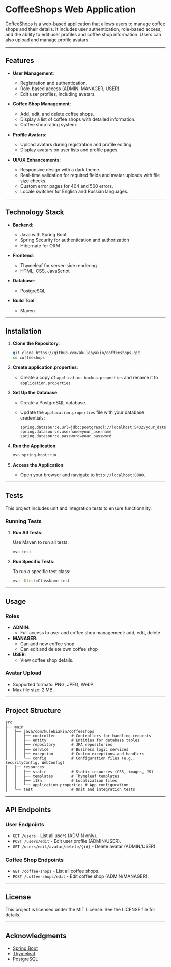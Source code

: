 # CoffeeShops Web Application

CoffeeShops is a web-based application that allows users to manage coffee shops and their details. It includes user authentication, role-based access, and the ability to edit user profiles and coffee shop information. Users can also upload and manage profile avatars.

---

## Features

- **User Management**:
    - Registration and authentication.
    - Role-based access (ADMIN, MANAGER, USER).
    - Edit user profiles, including avatars.

- **Coffee Shop Management**:
    - Add, edit, and delete coffee shops.
    - Display a list of coffee shops with detailed information.
    - Coffee shop rating system.

- **Profile Avatars**:
    - Upload avatars during registration and profile editing.
    - Display avatars on user lists and profile pages.

- **UI/UX Enhancements**:
    - Responsive design with a dark theme.
    - Real-time validation for required fields and avatar uploads with file size checks.
    - Custom error pages for 404 and 500 errors.
    - Locale switcher for English and Russian languages.

---

## Technology Stack

- **Backend**:
    - Java with Spring Boot
    - Spring Security for authentication and authorization
    - Hibernate for ORM

- **Frontend**:
    - Thymeleaf for server-side rendering
    - HTML, CSS, JavaScript

- **Database**:
    - PostgreSQL

- **Build Tool**:
    - Maven

---

## Installation

1. **Clone the Repository**:

   ```bash
   git clone https://github.com/akulebyakin/coffeeshops.git
   cd coffeeshops
   ```

2. **Create application.properties**:

   - Create a copy of `application-backup.properties` and rename it to `application.properties`
   
3. **Set Up the Database**:

    - Create a PostgreSQL database.
    - Update the `application.properties` file with your database credentials:

      ```properties
      spring.datasource.url=jdbc:postgresql://localhost:5432/your_database_name
      spring.datasource.username=your_username
      spring.datasource.password=your_password
      ```

4. **Run the Application**:

   ```bash
   mvn spring-boot:run
   ```

5. **Access the Application**:

    - Open your browser and navigate to `http://localhost:8080`.

---

## Tests

This project includes unit and integration tests to ensure functionality.

### Running Tests

1. **Run All Tests**:

   Use Maven to run all tests:

   ```bash
   mvn test
   ```

2. **Run Specific Tests**:

   To run a specific test class:

   ```bash
   mvn -Dtest=ClassName test
   ```

---

## Usage

### Roles

- **ADMIN**:
    - Full access to user and coffee shop management: add, edit, delete.
- **MANAGER**:
    - Can add new coffee shop
    - Can edit and delete own coffee shop
- **USER**:
    - View coffee shop details.

### Avatar Upload

- Supported formats: PNG, JPEG, WebP.
- Max file size: 2 MB.

---

## Project Structure

```plaintext
src
├── main
│   ├── java/com/kulebiakin/coffeeshops
│   │   ├── controller       # Controllers for handling requests
│   │   ├── entity           # Entities for database tables
│   │   ├── repository       # JPA repositories
│   │   ├── service          # Business logic services
│   │   ├── exception        # Custom exceptions and handlers
│   │   └── config           # Configuration files (e.g., SecurityConfig, WebConfig)
│   ├── resources
│   │   ├── static           # Static resources (CSS, images, JS)
│   │   ├── templates        # Thymeleaf templates
│   │   ├── i18n             # Localization files
│   │   └── application.properties # App configuration
│   └── test                 # Unit and integration tests
```

---

## API Endpoints

### User Endpoints
- `GET /users` - List all users (ADMIN only).
- `POST /users/edit` - Edit user profile (ADMIN/USER).
- `GET /users/edit/avatar/delete/{id}` - Delete avatar (ADMIN/USER).

### Coffee Shop Endpoints
- `GET /coffee-shops` - List all coffee shops.
- `POST /coffee-shops/edit` - Edit coffee shop (ADMIN/MANAGER).

---

## License

This project is licensed under the MIT License. See the LICENSE file for details.

---

## Acknowledgments

- [Spring Boot](https://spring.io/projects/spring-boot)
- [Thymeleaf](https://www.thymeleaf.org/)
- [PostgreSQL](https://www.postgresql.org/)
